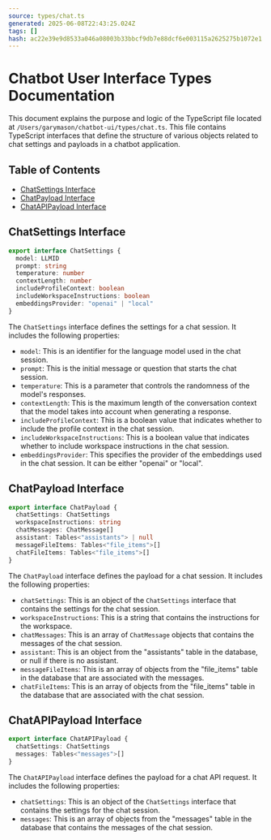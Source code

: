 ```yaml
---
source: types/chat.ts
generated: 2025-06-08T22:43:25.024Z
tags: []
hash: ac22e39e9d8533a046a08003b33bbcf9db7e88dcf6e003115a2625275b1072e1
---
```


# Chatbot User Interface Types Documentation

This document explains the purpose and logic of the TypeScript file located at `/Users/garymason/chatbot-ui/types/chat.ts`. This file contains TypeScript interfaces that define the structure of various objects related to chat settings and payloads in a chatbot application.

## Table of Contents

- [ChatSettings Interface](#chatsettings-interface)
- [ChatPayload Interface](#chatpayload-interface)
- [ChatAPIPayload Interface](#chatapipayload-interface)

## ChatSettings Interface

```ts
export interface ChatSettings {
  model: LLMID
  prompt: string
  temperature: number
  contextLength: number
  includeProfileContext: boolean
  includeWorkspaceInstructions: boolean
  embeddingsProvider: "openai" | "local"
}
```

The `ChatSettings` interface defines the settings for a chat session. It includes the following properties:

- `model`: This is an identifier for the language model used in the chat session.
- `prompt`: This is the initial message or question that starts the chat session.
- `temperature`: This is a parameter that controls the randomness of the model's responses.
- `contextLength`: This is the maximum length of the conversation context that the model takes into account when generating a response.
- `includeProfileContext`: This is a boolean value that indicates whether to include the profile context in the chat session.
- `includeWorkspaceInstructions`: This is a boolean value that indicates whether to include workspace instructions in the chat session.
- `embeddingsProvider`: This specifies the provider of the embeddings used in the chat session. It can be either "openai" or "local".

## ChatPayload Interface

```ts
export interface ChatPayload {
  chatSettings: ChatSettings
  workspaceInstructions: string
  chatMessages: ChatMessage[]
  assistant: Tables<"assistants"> | null
  messageFileItems: Tables<"file_items">[]
  chatFileItems: Tables<"file_items">[]
}
```

The `ChatPayload` interface defines the payload for a chat session. It includes the following properties:

- `chatSettings`: This is an object of the `ChatSettings` interface that contains the settings for the chat session.
- `workspaceInstructions`: This is a string that contains the instructions for the workspace.
- `chatMessages`: This is an array of `ChatMessage` objects that contains the messages of the chat session.
- `assistant`: This is an object from the "assistants" table in the database, or null if there is no assistant.
- `messageFileItems`: This is an array of objects from the "file_items" table in the database that are associated with the messages.
- `chatFileItems`: This is an array of objects from the "file_items" table in the database that are associated with the chat session.

## ChatAPIPayload Interface

```ts
export interface ChatAPIPayload {
  chatSettings: ChatSettings
  messages: Tables<"messages">[]
}
```

The `ChatAPIPayload` interface defines the payload for a chat API request. It includes the following properties:

- `chatSettings`: This is an object of the `ChatSettings` interface that contains the settings for the chat session.
- `messages`: This is an array of objects from the "messages" table in the database that contains the messages of the chat session.
